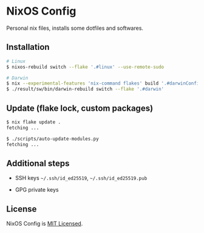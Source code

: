 <!-- markdownlint-disable MD014 -->

# NixOS Config

Personal nix files, installs some dotfiles and softwares.

## Installation

```sh
# Linux
$ nixos-rebuild switch --flake '.#linux' --use-remote-sudo

# Darwin
$ nix --experimental-features 'nix-command flakes' build '.#darwinConfigurations.darwin.system'
$ ./result/sw/bin/darwin-rebuild switch --flake '.#darwin'
```

## Update (flake lock, custom packages)

```sh
$ nix flake update .
fetching ...

$ ./scripts/auto-update-modules.py
fetching ...
```

## Additional steps

- SSH keys `~/.ssh/id_ed25519`, `~/.ssh/id_ed25519.pub`

- GPG private keys

## License

NixOS Config is [MIT Licensed](./LICENSE).
